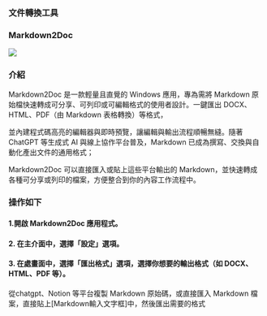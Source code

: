 ### 文件轉換工具
### Markdown2Doc 

![](https://raw.githubusercontent.com/blackbryant/Markdown2Doc/refs/heads/main/Markdown2Doc/favicon.ico)

### 介紹

Markdown2Doc 是一款輕量且直覺的 Windows 應用，專為需將 Markdown 原始檔快速轉成可分享、可列印或可編輯格式的使用者設計。一鍵匯出 DOCX、HTML、PDF（由 Markdown 表格轉換）等格式，

並內建程式碼高亮的編輯器與即時預覽，讓編輯與輸出流程順暢無縫。隨著 ChatGPT 等生成式 AI 與線上協作平台普及，Markdown 已成為撰寫、交換與自動化產出文件的通用格式；

Markdown2Doc 可以直接匯入或貼上這些平台輸出的 Markdown，並快速轉成各種可分享或列印的檔案，方便整合到你的內容工作流程中。


### 操作如下
#### 1.開啟 Markdown2Doc 應用程式。



#### 2. 在主介面中，選擇「設定」選項。


#### 3. 在處畫面中，選擇「匯出格式」選項，選擇你想要的輸出格式（如 DOCX、HTML、PDF 等）。

從chatgpt、Notion 等平台複製 Markdown 原始碼，或直接匯入 Markdown 檔案，直接貼上[Markdown輸入文字框]中，然後匯出需要的格式



